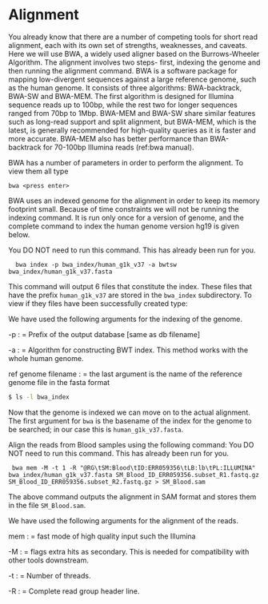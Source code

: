 # Alignment

You already know that there are a number of competing tools for short
read alignment, each with its own set of strengths, weaknesses, and
caveats. Here we will use BWA, a widely used aligner based on the
Burrows-Wheeler Algorithm. The alignment involves two steps- first,
indexing the genome and then running the alignment command. BWA is a
software package for mapping low-divergent sequences against a large
reference genome, such as the human genome. It consists of three
algorithms: BWA-backtrack, BWA-SW and BWA-MEM. The first algorithm is
designed for Illumina sequence reads up to 100bp, while the rest two for
longer sequences ranged from 70bp to 1Mbp. BWA-MEM and BWA-SW share
similar features such as long-read support and split alignment, but
BWA-MEM, which is the latest, is generally recommended for high-quality
queries as it is faster and more accurate. BWA-MEM also has better
performance than BWA-backtrack for 70-100bp Illumina reads (ref:bwa
manual).

BWA has a number of parameters in order to perform the alignment. To
view them all type

    bwa <press enter> 

BWA uses an indexed genome for the alignment in order to keep its memory
footprint small. Because of time constraints we will not be running the
indexing command. It is run only once for a version of genome, and the
complete command to index the human genome version hg19 is given below.

You DO NOT need to run this command. This has already been run for you.

      bwa index -p bwa_index/human_g1k_v37 -a bwtsw bwa_index/human_g1k_v37.fasta
      

This command will output 6 files that constitute the index. These files
that have the prefix `human_g1k_v37` are stored in the `bwa_index`
subdirectory. To view if they files have been successfully created type:

We have used the following arguments for the indexing of the genome.

-p
:   = Prefix of the output database [same as db filename]

-a
:   = Algorithm for constructing BWT index. This method works with the
    whole human genome.

ref genome filename
:   = the last argument is the name of the reference genome file in the
    fasta format

```bash
$ ls -l bwa_index
```

Now that the genome is indexed we can move on to the actual alignment.
The first argument for `bwa` is the basename of the index for the genome
to be searched; in our case this is `human_g1k_v37.fasta`.

Align the reads from Blood samples using the following command:
You DO NOT need to run this command. This has already been run for you.

     bwa mem -M -t 1 -R "@RG\tSM:Blood\tID:ERR059356\tLB:lb\tPL:ILLUMINA" bwa_index/human_g1k_v37.fasta SM_Blood_ID_ERR059356.subset_R1.fastq.gz SM_Blood_ID_ERR059356.subset_R2.fastq.gz > SM_Blood.sam


The above command outputs the alignment in SAM format and stores them in
the file `SM_Blood.sam`.

We have used the following arguments for the alignment of the reads.

mem
:   = fast mode of high quality input such the Illumina

-M
:   = flags extra hits as secondary. This is needed for compatibility
    with other tools downstream.

-t
:   = Number of threads.

-R
:   = Complete read group header line.
